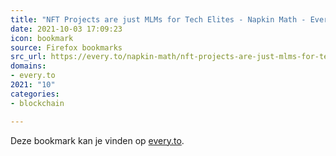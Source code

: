 ```yaml
---
title: "NFT Projects are just MLMs for Tech Elites - Napkin Math - Every"
date: 2021-10-03 17:09:23
icon: bookmark
source: Firefox bookmarks
src_url: https://every.to/napkin-math/nft-projects-are-just-mlms-for-tech-elites
domains:
- every.to
2021: "10"
categories:
- blockchain

---
```

Deze bookmark kan je vinden op [every.to](https://every.to/napkin-math/nft-projects-are-just-mlms-for-tech-elites).
